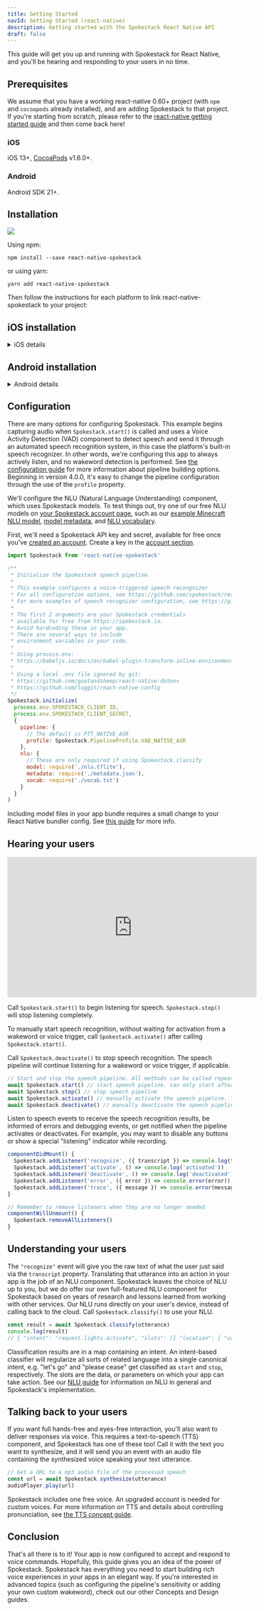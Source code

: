 ```yaml
---
title: Getting Started
navId: Getting Started (react-native)
description: Getting started with the Spokestack React Native API
draft: false
---
```


This guide will get you up and running with Spokestack for React Native, and you'll be hearing and responding to your users in no time.

## Prerequisites

We assume that you have a working react-native 0.60+ project (with `npm` and `cocoapods` already installed), and are adding Spokestack to that project. If you're starting from scratch, please refer to the [react-native getting started guide](https://reactnative.dev/docs/getting-started) and then come back here!

### iOS

iOS 13+, [CocoaPods](https://guides.cocoapods.org/using/using-cocoapods.html#adding-pods-to-an-xcode-project) v1.6.0+.

### Android

Android SDK 21+.

## Installation

[![](https://img.shields.io/npm/v/react-native-spokestack.svg)](https://www.npmjs.com/package/react-native-spokestack)

Using npm:

```shell
npm install --save react-native-spokestack
```

or using yarn:

```shell
yarn add react-native-spokestack
```

Then follow the instructions for each platform to link react-native-spokestack to your project:

## iOS installation

<details>
  <summary>iOS details</summary>

First, set your iOS deployment target in XCode to 13.0.

### Edit Podfile

Before running `pod install`, make sure to make the following edits.

react-native-spokestack makes use of relatively new APIs only available in iOS 13+. Set your deployment target to iOS 13 at the top of your Podfile:

```ruby
platform :ios, '13.0'
```

We also need to use `use_frameworks!` in our Podfile in order to support dependencies written in Swift.

```ruby
target 'SpokestackExample' do
  use_frameworks!
  #...
```

For now, `use_frameworks!` does not work with Flipper, so we also need to disable Flipper. Remove any Flipper-related lines in your Podfile. In React Native 0.63.2, they look like this:

```ruby
  # X Remove or comment out these lines X
  use_flipper!
  post_install do |installer|
    flipper_post_install(installer)
  end
  # XX
```

Remove your existing Podfile.lock and Pods folder to ensure no conflicts, then install the pods:

```shell
$ npx pod-install
```

### Edit Info.plist

Add the following to your Info.plist to enable permissions.

```xml
<key>NSMicrophoneUsageDescription</key>
<string>This app uses the microphone to hear voice commands</string>
<key>NSSpeechRecognitionUsageDescription</key>
<string>This app uses speech recognition to process voice commands</string>
```

#### Remove Flipper

While Flipper works on fixing their pod for `use_frameworks!`, we must disable Flipper. We already removed the Flipper dependencies from Pods above, but there remains some code in the AppDelegate.m that imports Flipper. There are two ways to fix this.

1. You can disable Flipper imports without removing any code from the AppDelegate. To do this, open your xcworkspace file in XCode. Go to your target, then Build Settings, search for "C Flags", remove `-DFB_SONARKIT_ENABLED=1` from flags.
1. Remove all Flipper-related code from your AppDelegate.m.

In our example app, we've done option 1 and left in the Flipper code in case they get it working in the future and we can add it back.

### Edit AppDelegate.m

#### Add AVFoundation to imports

```objc
#import <AVFoundation/AVFoundation.h>
```

#### AudioSession category

Set the AudioSession category. There are several configurations that work.

The following is a suggestion that should fit most use cases:

```objc
- (BOOL)application:(UIApplication *)application didFinishLaunchingWithOptions:(NSDictionary *)launchOptions
{
  AVAudioSession *session = [AVAudioSession sharedInstance];
  [session setCategory:AVAudioSessionCategoryPlayAndRecord
     mode:AVAudioSessionModeDefault
  options:AVAudioSessionCategoryOptionDefaultToSpeaker | AVAudioSessionCategoryOptionAllowAirPlay | AVAudioSessionCategoryOptionAllowBluetoothA2DP | AVAudioSessionCategoryOptionAllowBluetooth
    error:nil];
  [session setActive:YES error:nil];

  // ...
```

For a list of all categories, modes, and options, see [Apple's AudioSession documentation](https://developer.apple.com/documentation/avfoundation/avaudiosession/1771734-setcategory).

</details>

## Android installation

<details>
  <summary>Android details</summary>

### ASR Support

The example usage uses the system-provided ASRs (`AndroidSpeechRecognizer` and `AppleSpeechRecognizer`). However, `AndroidSpeechRecognizer` is not available on 100% of devices. If your app supports a device that doesn't have built-in speech recognition, use Spokestack ASR instead by setting the `profile` to a Spokestack profile using the `profile` prop.

See our [ASR documentation](/docs/concepts/asr) for more information.

### Edit root build.gradle (_not_ app/build.gradle)

```groovy
// ...
  ext {
    // Minimum SDK is 21
    minSdkVersion = 21
// ...
  dependencies {
    // Minimium gradle is 3.0.1+
    // The latest React Native already has this
    classpath("com.android.tools.build:gradle:3.5.3")
```

### Edit AndroidManifest.xml

Add the necessary permissions to your `AndroidManifest.xml`. The first permission is often there already. The second is needed for using the microphone.

```xml
    <!-- For TTS -->
    <uses-permission android:name="android.permission.INTERNET" />
    <!-- For wakeword and ASR -->
    <uses-permission android:name="android.permission.RECORD_AUDIO" />
    <!-- For ensuring no downloads happen over cellular, unless forced -->
    <uses-permission android:name="android.permission.ACCESS_NETWORK_STATE" />
```

### Request RECORD_AUDIO permission

The RECORD_AUDIO permission is special in that it must be both listed in the `AndroidManifest.xml` as well as requested at runtime. There are a couple ways to handle this (react-native-spokestack does not do this for you):

1. **Recommended** Add a screen to your onboarding that explains the need for the permissions used on each platform (RECORD_AUDIO on Android and Speech Recognition on iOS). Have a look at [react-native-permissions](https://github.com/zoontek/react-native-permissions) to handle permissions in a more robust way.
2. Request the permissions only when needed, such as when a user taps on a "listen" button. Avoid asking for permission with no context or without explaining why it is needed. In other words, we do not recommend asking for permission on app launch.

While iOS will bring up permissions dialogs automatically for any permissions needed, you must do this manually in Android.

React Native already provides a module for this. See [React Native's PermissionsAndroid](https://reactnative.dev/docs/permissionsandroid) for more info.

</details>

## Configuration

There are many options for configuring Spokestack. This example begins capturing audio when `Spokestack.start()` is called and uses a Voice Activity Detection (VAD) component to detect speech and send it through an automated speech recognition system, in this case the platform's built-in speech recognizer. In other words, we're configuring this app to always actively listen, and no wakeword detection is performed. See [the configuration guide](/docs/concepts/pipeline-configuration) for more information about pipeline building options. Beginning in version 4.0.0, it's easy to change the pipeline configuration through the use of the `profile` property.

We'll configure the NLU (Natural Language Understanding) component, which uses Spokestack models. To test things out, try one of our free NLU models on [your Spokestack account page](/account/services/nlu), such as our [example Minecraft NLU model](https://s.spokestack.io/u/7fYxV/nlu.tflite), [model metadata](https://s.spokestack.io/u/7fYxV/metadata.json), and [NLU vocabulary](https://s.spokestack.io/u/7fYxV/vocab.txt).

First, we'll need a Spokestack API key and secret, available for free once you've [created an account](/create). Create a key in the [account section](/account/settings/#api).

```javascript
import Spokestack from 'react-native-spokestack'

/**
 * Initialize the Spokestack speech pipeline.
 *
 * This example configures a voice-triggered speech recongnizer
 * For all configuration options, see https://github.com/spokestack/react-native-spokestack
 * For more examples of speech recognizer configuration, see https://github.com/spokestack/spokestack-android#configuration
 *
 * The first 2 arguments are your Spokestack credentials
 * available for free from https://spokestack.io.
 * Avoid hardcoding these in your app.
 * There are several ways to include
 * environment variables in your code.
 *
 * Using process.env:
 * https://babeljs.io/docs/en/babel-plugin-transform-inline-environment-variables/
 *
 * Using a local .env file ignored by git:
 * https://github.com/goatandsheep/react-native-dotenv
 * https://github.com/luggit/react-native-config
 */
Spokestack.initialize(
  process.env.SPOKESTACK_CLIENT_ID,
  process.env.SPOKESTACK_CLIENT_SECRET,
  {
    pipeline: {
      // The default is PTT_NATIVE_ASR
      profile: Spokestack.PipelineProfile.VAD_NATIVE_ASR
    },
    nlu: {
      // These are only required if using Spokestack.classify
      model: require('./nlu.tflite'),
      metadata: require('./metadata.json'),
      vocab: require('./vocab.txt')
    }
  }
)
```

Including model files in your app bundle requires a small change to your React Native bundler config. See [this guide](/docs/react-native/require-models) for more info.

## Hearing your users

<iframe width="560" height="315" src="https://www.youtube-nocookie.com/embed/AvhQ6-9nCrQ" frameborder="0" allow="accelerometer; autoplay; clipboard-write; encrypted-media; gyroscope; picture-in-picture" allowfullscreen></iframe>

Call `Spokestack.start()` to begin listening for speech. `Spokestack.stop()` will stop listening completely.

To manually start speech recognition, without waiting for activation from a wakeword or voice trigger, call `Spokestack.activate()` after calling `Spokestack.start()`.

Call `Spokestack.deactivate()` to stop speech recognition. The speech pipeline will continue listening for a wakeword or voice trigger, if applicable.

```javascript
// Start and stop the speech pipeline. All methods can be called repeatedly.
await Spokestack.start() // start speech pipeline. can only start after initialize is called.
await Spokestack.stop() // stop speech pipeline
await Spokestack.activate() // manually activate the speech pipeline. The speech pipeline is now actively listening for speech to recognize.
await Spokestack.deactivate() // manually deactivate the speech pipeline. The speech pipeline is now passively waiting for an activation trigger.
```

Listen to speech events to receive the speech recognition results, be informed of errors and debugging events, or get notified when the pipeline activates or deactivates. For example, you may want to disable any buttons or show a special "listening" indicator while recording.

```javascript
componentDidMount() {
  Spokestack.addListener('recognize', ({ transcript }) => console.log(transcript))
  Spokestack.addListener('activate', () => console.log('activated'))
  Spokestack.addListener('deactivate', () => console.log('deactivated'))
  Spokestack.addListener('error', ({ error }) => console.error(error))
  Spokestack.addListener('trace', ({ message }) => console.error(message)) // For debugging
}

// Remember to remove listeners when they are no longer needed
componentWillUnmount() {
  Spokestack.removeAllListeners()
}
```

## Understanding your users

The `"recognize"` event will give you the raw text of what the user just said via the `transcript` property. Translating that utterance into an action in your app is the job of an NLU component. Spokestack leaves the choice of NLU up to you, but we do offer our own full-featured NLU component for Spokestack based on years of research and lessons learned from working with other services. Our NLU runs directly on your user's device, instead of calling back to the cloud. Call `Spokestack.classify()` to use your NLU.

```javascript
const result = await Spokestack.classify(utterance)
console.log(result)
// { "intent": "request.lights.activate", "slots": [{ "location": { "value": "room", "type": "selset" } }], "confidence":" 0.9999888" }
```

Classification results are in a map containing an intent. An intent-based classifier will regularize all sorts of related language into a single canonical intent, e.g. "let's go" and "please cease" get classified as `start` and `stop`, respectively. The slots are the data, or parameters on which your app can take action. See our [NLU guide](/docs/concepts/nlu) for information on NLU in general and Spokestack's implementation.

## Talking back to your users

If you want full hands-free and eyes-free interaction, you'll also want to deliver responses via voice. This requires a text-to-speech (TTS) component, and Spokestack has one of these too! Call it with the text you want to synthesize, and it will send you an event with an audio file containing the synthesized voice speaking your text utterance.

```javascript
// Get a URL to a mp3 audio file of the processed speech
const url = await Spokestack.synthesize(utterance)
audioPlayer.play(url)
```

Spokestack includes one free voice. An upgraded account is needed for custom voices. For more information on TTS and details about controlling pronunciation, see [the TTS concept guide](/docs/concepts/tts).

## Conclusion

That's all there is to it! Your app is now configured to accept and respond to voice commands. Hopefully, this guide gives you an idea of the power of Spokestack. Spokestack has everything you need to start building rich voice experiences in your apps in an elegant way. If you're interested in advanced topics (such as configuring the pipeline's sensitivity or adding your own custom wakeword), check out our other Concepts and Design guides.
